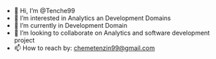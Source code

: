 - 👋 Hi, I’m @Tenche99
- 👀 I’m interested in Analytics an Development Domains
- 🌱 I’m currently in Development Domain
- 💞️ I’m looking to collaborate on Analytics and software development project
- 📫 How to reach by: chemetenzin99@gmail.com

<!---
Tenche99/Tenche99 is a ✨ special ✨ repository because its `README.md` (this file) appears on your GitHub profile.
You can click the Preview link to take a look at your changes.
--->
